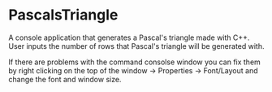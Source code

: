 # PascalsTriangle
A console application that generates a Pascal's triangle made with C++. User inputs the number of rows that Pascal's triangle will be generated with.

If there are problems with the command consolse window you can fix them by right clicking on the top of the window -> Properties -> Font/Layout and change the font and window size.
